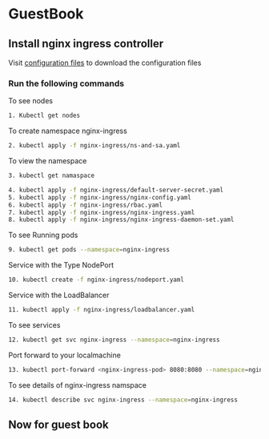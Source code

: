 # GuestBook

## Install nginx ingress controller

Visit [configuration files](https://github.com/MangalAnkur/Kubernetes_Guestbook)  to download the configuration files
### Run the following commands

To see nodes

```bash
1. Kubectl get nodes
```
To create namespace nginx-ingress

```bash
2. kubectl apply -f nginx-ingress/ns-and-sa.yaml
```

To view the namespace 

```bash
3. kubectl get namaspace
```

```bash
4. kubectl apply -f nginx-ingress/default-server-secret.yaml
5. kubectl apply -f nginx-ingress/nginx-config.yaml
6. kubectl apply -f nginx-ingress/rbac.yaml
7. kubectl apply -f nginx-ingress/nginx-ingress.yaml
8. kubectl apply -f nginx-ingress/nginx-ingress-daemon-set.yaml
```

To see Running pods

```bash
9. kubectl get pods --namespace=nginx-ingress
```

Service with the Type NodePort

```bash
10. kubectl create -f nginx-ingress/nodeport.yaml
```

Service with the LoadBalancer
```bash
11. kubectl apply -f nginx-ingress/loadbalancer.yaml
```

To see services

```bash
12. kubectl get svc nginx-ingress --namespace=nginx-ingress
```

Port forward to your localmachine

```bash
13. kubectl port-forward <nginx-ingress-pod> 8080:8080 --namespace=nginx-ingress
```
To see details of nginx-ingress namspace

```bash
14. kubectl describe svc nginx-ingress --namespace=nginx-ingress
```




## Now for guest book 




